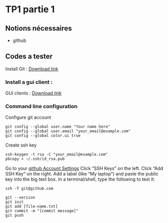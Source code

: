 # TP1 partie 1

## Notions nécessaires
- github

## Codes a tester

Install Git : [Download link](https://git-scm.com/downloads)

### Install a gui client :

GUI clients : [Download link](https://git-scm.com/download/gui/)

### Command line configuration

Configure git account
```
git config --global user.name "Your name here"
git config --global user.email "your_email@example.com"
git config --global color.ui true
```
Create ssh key
```
ssh-keygen -t rsa -C "your_email@example.com"
pbcopy < ~/.ssh/id_rsa.pub
```
Go to your [github Account Settings](https://github.com/settings/profile)
Click “SSH Keys” on the left.
Click “Add SSH Key” on the right.
Add a label (like “My laptop”) and paste the public key into the big text box.
In a terminal/shell, type the following to test it:
```
ssh -T git@github.com
```

```
git --version
git init
git add [file-name.txt]
git commit -m "[commit message]"
git push
```
